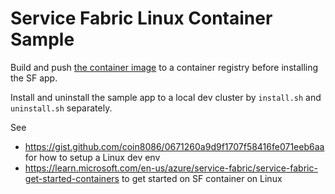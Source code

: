 # Service Fabric Linux Container Sample

Build and push [the container image](my_app/my_service_pkg/code/Dockerfile) to a container registry before installing the SF app.

Install and uninstall the sample app to a local dev cluster by `install.sh` and `uninstall.sh` separately.

See

* https://gist.github.com/coin8086/0671260a9d9f1707f58416fe071eeb6aa for how to setup a Linux dev env
* https://learn.microsoft.com/en-us/azure/service-fabric/service-fabric-get-started-containers to get started on SF container on Linux
